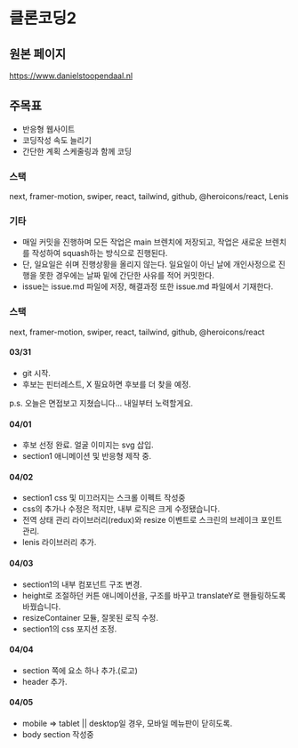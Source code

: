 # 클론코딩2

## 원본 페이지

https://www.danielstoopendaal.nl

## 주목표

- 반응형 웹사이트
- 코딩작성 속도 늘리기
- 간단한 계획 스케줄링과 함께 코딩

### 스택

next, framer-motion, swiper, react, tailwind, github, @heroicons/react, Lenis

### 기타

- 매일 커밋을 진행하며 모든 작업은 main 브렌치에 저장되고, 작업은 새로운 브렌치를 작성하여 squash하는 방식으로 진행된다.
- 단, 일요일은 쉬며 진행상황을 올리지 않는다. 일요일이 아닌 날에 개인사정으로 진행을 못한 경우에는 날짜 밑에 간단한 사유를 적어 커밋한다.
- issue는 issue.md 파일에 저장, 해결과정 또한 issue.md 파일에서 기재한다.

### 스택

next, framer-motion, swiper, react, tailwind, github, @heroicons/react

#### 03/31

- git 시작.
- 후보는 핀터레스트, X 필요하면 후보를 더 찾을 예정.

p.s. 오늘은 면접보고 지쳤습니다... 내일부터 노력할게요.

#### 04/01

- 후보 선정 완료. 얼굴 이미지는 svg 삽입.
- section1 애니메이션 및 반응형 제작 중.

#### 04/02

- section1 css 및 미끄러지는 스크롤 이펙트 작성중
- css의 추가나 수정은 적지만, 내부 로직은 크게 수정됐습니다.
- 전역 상태 관리 라이브러리(redux)와 resize 이벤트로 스크린의 브레이크 포인트 관리.
- lenis 라이브러리 추가.

#### 04/03

- section1의 내부 컴포넌트 구조 변경.
- height로 조절하던 커튼 애니메이션을, 구조를 바꾸고 translateY로 핸들링하도록 바꿨습니다.
- resizeContainer 모듈, 잘못된 로직 수정.
- section1의 css 포지션 조정.

#### 04/04

- section 쪽에 요소 하나 추가.(로고)
- header 추가.

#### 04/05

- mobile => tablet || desktop일 경우, 모바일 메뉴판이 닫히도록.
- body section 작성중
